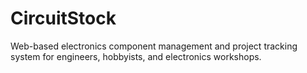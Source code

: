 # CircuitStock
Web-based electronics component management and project tracking system for engineers, hobbyists, and electronics workshops.
